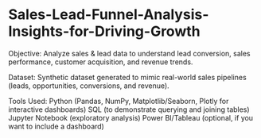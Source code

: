# Sales-Lead-Funnel-Analysis-Insights-for-Driving-Growth
Objective: Analyze sales & lead data to understand lead conversion, sales performance, customer acquisition, and revenue trends.

Dataset: Synthetic dataset generated to mimic real-world sales pipelines (leads, opportunities, conversions, and revenue).

Tools Used:
Python (Pandas, NumPy, Matplotlib/Seaborn, Plotly for interactive dashboards)
SQL (to demonstrate querying and joining tables)
Jupyter Notebook (exploratory analysis)
Power BI/Tableau (optional, if you want to include a dashboard)
